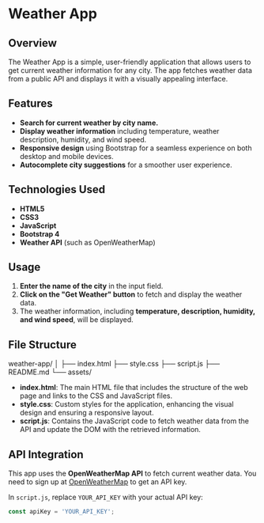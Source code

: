 # Weather App

## Overview
The Weather App is a simple, user-friendly application that allows users to get current weather information for any city. The app fetches weather data from a public API and displays it with a visually appealing interface.

## Features
- **Search for current weather by city name.**
- **Display weather information** including temperature, weather description, humidity, and wind speed.
- **Responsive design** using Bootstrap for a seamless experience on both desktop and mobile devices.
- **Autocomplete city suggestions** for a smoother user experience.

## Technologies Used
- **HTML5**
- **CSS3**
- **JavaScript**
- **Bootstrap 4**
- **Weather API** (such as OpenWeatherMap)

## Usage
1. **Enter the name of the city** in the input field.
2. **Click on the "Get Weather" button** to fetch and display the weather data.
3. The weather information, including **temperature, description, humidity, and wind speed**, will be displayed.

## File Structure
weather-app/
│
├── index.html
├── style.css
├── script.js
├── README.md
└── assets/

- **index.html**: The main HTML file that includes the structure of the web page and links to the CSS and JavaScript files.
- **style.css**: Custom styles for the application, enhancing the visual design and ensuring a responsive layout.
- **script.js**: Contains the JavaScript code to fetch weather data from the API and update the DOM with the retrieved information.

## API Integration
This app uses the **OpenWeatherMap API** to fetch current weather data. You need to sign up at [OpenWeatherMap](https://openweathermap.org/api) to get an API key.

In `script.js`, replace `YOUR_API_KEY` with your actual API key:
```javascript
const apiKey = 'YOUR_API_KEY';
